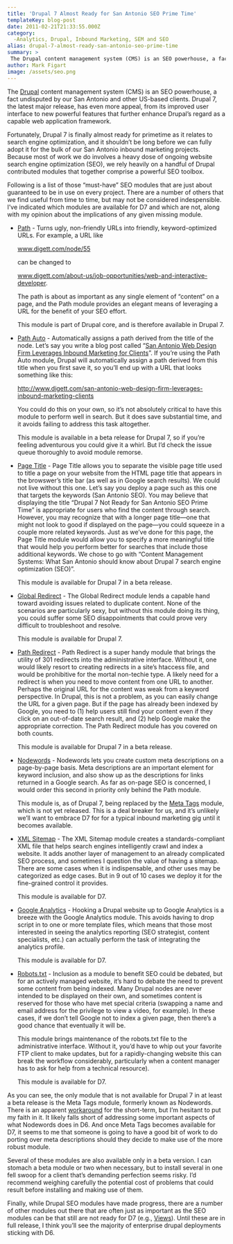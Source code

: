 ```yaml
---
title: 'Drupal 7 Almost Ready for San Antonio SEO Prime Time'
templateKey: blog-post
date: 2011-02-21T21:33:55.000Z
category: 
  -Analytics, Drupal, Inbound Marketing, SEM and SEO
alias: drupal-7-almost-ready-san-antonio-seo-prime-time
summary: > 
 The Drupal content management system (CMS) is an SEO powerhouse, a fact undisputed by our San Antonio and other US-based clients. Drupal 7, the latest major release, has even more appeal, from its improved user interface to new powerful features that further enhance Drupal’s regard as a capable web application framework.
author: Mark Figart
image: /assets/seo.png
---
```


The [Drupal](https://www.drupal.org/) content management system (CMS) is an SEO powerhouse, a fact undisputed by our San Antonio and other US-based clients. Drupal 7, the latest major release, has even more appeal, from its improved user interface to new powerful features that further enhance Drupal’s regard as a capable web application framework.

Fortunately, Drupal 7 is finally almost ready for primetime as it relates to search engine optimization, and it shouldn’t be long before we can fully adopt it for the bulk of our San Antonio inbound marketing projects. Because most of work we do involves a heavy dose of ongoing website search engine optimization (SEO), we rely heavily on a handful of Drupal contributed modules that together comprise a powerful SEO toolbox.

Following is a list of those “must-have” SEO modules that are just about guaranteed to be in use on every project. There are a number of others that we find useful from time to time, but may not be considered indespensible. I’ve indicated which modules are available for D7 and which are not, along with my opinion about the implications of any given missing module.

*   [Path](https://www.drupal.org/documentation/modules/path) - Turns ugly, non-friendly URLs into friendly, keyword-optimized URLs. For example, a URL like  
      
      
      
    www.digett.com/node/55  
      
      
      
    can be changed to  
      
      
      
    www.digett.com/about-us/job-opportunities/web-and-interactive-developer.  
      
      
      
    The path is about as important as any single element of “content” on a page, and the Path module provides an elegant means of leveraging a URL for the benefit of your SEO effort.  
      
      
      
    This module is part of Drupal core, and is therefore available in Drupal 7.

*   [Path Auto](https://www.drupal.org/project/pathauto) - Automatically assigns a path derived from the title of the node. Let’s say you write a blog post called “[San Antonio Web Design Firm Leverages Inbound Marketing for Clients](http://www.digett.com/)”. If you’re using the Path Auto module, Drupal will automatically assign a path derived from this title when you first save it, so you’ll end up with a URL that looks something like this:  
      
      
      
    http://www.digett.com/san-antonio-web-design-firm-leverages-inbound-marketing-clients  
      
      
      
    You could do this on your own, so it’s not absolutely critical to have this module to perform well in search. But it does save substantial time, and it avoids failing to address this task altogether.  
      
      
      
    This module is available in a beta release for Drupal 7, so if you’re feeling adventurous you could give it a whirl. But I’d check the issue queue thoroughly to avoid module remorse.

*   [Page Title](https://www.drupal.org/project/page_title) - Page Title allows you to separate the visible page title used to title a page on your website from the HTML page title that appears in the browswer’s title bar (as well as in Google search results). We could not live without this one. Let’s say you deploy a page such as this one that targets the keywords (San Antonio SEO). You may believe that displaying the title “Drupal 7 Not Ready for San Antonio SEO Prime Time” is appropriate for users who find the content through search. However, you may recognize that with a longer page title—one that might not look to good if displayed on the page—you could squeeze in a couple more related keywords. Just as we’ve done for this page, the Page Title module would allow you to specify a more meaningful title that would help you perform better for searches that include those additional keywords. We chose to go with “Content Management Systems: What San Antonio should know about Drupal 7 search engine optimization (SEO)”.  
      
      
      
    This module is available for Drupal 7 in a beta release.

*   [Global Redirect](https://www.drupal.org/project/globalredirect) - The Global Redirect module lends a capable hand toward avoiding issues related to duplicate content. None of the scenarios are particularly sexy, but without this module doing its thing, you could suffer some SEO disappointments that could prove very difficult to troubleshoot and resolve.  
      
      
      
    This module is available for Drupal 7.

*   [Path Redirect](https://www.drupal.org/project/path_redirect) - Path Redirect is a super handy module that brings the utility of 301 redirects into the administrative interface. Without it, one would likely resort to creating redirects in a site’s htaccess file, and would be prohibitive for the mortal non-techie type. A likely need for a redirect is when you need to move content from one URL to another. Perhaps the original URL for the content was weak from a keyword perspective. In Drupal, this is not a problem, as you can easily change the URL for a given page. But if the page has already been indexed by Google, you need to (1) help users still find your content even if they click on an out-of-date search result, and (2) help Google make the appropriate correction. The Path Redirect module has you covered on both counts.  
      
      
      
    This module is available for Drupal 7 in a beta release.

*   [Nodewords](https://www.drupal.org/project/nodewords) - Nodewords lets you create custom meta descriptions on a page-by-page basis. Meta descriptions are an important element for keyword inclusion, and also show up as the descriptions for links returned in a Google search. As far as on-page SEO is concerned, I would order this second in priority only behind the Path module.  
      
      
      
    This module is, as of Drupal 7, being replaced by the [Meta Tags](https://www.drupal.org/project/metatag) module, which is not yet released. This is a deal breaker for us, and it’s unlikely we’ll want to embrace D7 for for a typical inbound marketing gig until it becomes available.

*   [XML Sitemap](https://www.drupal.org/project/xmlsitemap) - The XML Sitemap module creates a standards-compliant XML file that helps search engines intelligently crawl and index a website. It adds another layer of management to an already complicated SEO process, and sometimes I question the value of having a sitemap. There are some cases when it is indispensable, and other uses may be categorized as edge cases. But in 9 out of 10 cases we deploy it for the fine-grained control it provides.  
      
      
      
    This module is available for D7.

*   [Google Analytics](https://www.drupal.org/project/google_analytics) - Hooking a Drupal website up to Google Analytics is a breeze with the Google Analytics module. This avoids having to drop script in to one or more template files, which means that those most interested in seeing the analytics reporting (SEO strategist, content specialists, etc.) can actually perform the task of integrating the analytics profile.  
      
      
      
    This module is available for D7.

*   [Robots.txt](https://www.drupal.org/project/robotstxt) - Inclusion as a module to benefit SEO could be debated, but for an actively managed website, it’s hard to debate the need to prevent some content from being indexed. Many Drupal nodes are never intended to be displayed on their own, and sometimes content is reserved for those who have met special criteria (swapping a name and email address for the privilege to view a video, for example). In these cases, if we don’t tell Google not to index a given page, then there’s a good chance that eventually it will be.  
      
      
      
    This module brings maintenance of the robots.txt file to the administrative interface. Without it, you’d have to whip out your favorite FTP client to make updates, but for a rapidly-changing website this can break the workflow considerably, particularly when a content manager has to ask for help from a technical resource).  
      
      
      
    This module is available for D7.

As you can see, the only module that is not available for Drupal 7 in at least a beta release is the Meta Tags module, formerly known as Nodewords. There is an apparent [workaround](https://www.drupal.org/project/metatags_quick) for the short-term, but I’m hesitant to put my faith in it. It likely falls short of addressing some important aspects of what Nodewords does in D6. And once Meta Tags becomes available for D7, it seems to me that someone is going to have a good bit of work to do porting over meta descriptions should they decide to make use of the more robust module.

Several of these modules are also available only in a beta version. I can stomach a beta module or two when necessary, but to install several in one fell swoop for a client that’s demanding perfection seems risky. I’d recommend weighing carefully the potential cost of problems that could result before installing and making use of them.

Finally, while Drupal SEO modules have made progress, there are a number of other modules out there that are often just as important as the SEO modules can be that still are not ready for D7 (e.g., [Views](https://www.drupal.org/project/views)). Until these are in full release, I think you’ll see the majority of enterprise drupal deployments sticking with D6.